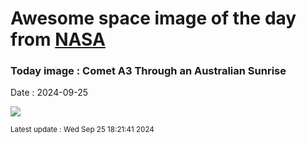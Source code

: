 
# Awesome space image of the day from [NASA](https://api.nasa.gov/)

### Today image : Comet A3 Through an Australian Sunrise
Date : 2024-09-25

![](https://apod.nasa.gov/apod/image/2409/Comet23A3_LucyHu_960.jpg)

<small>Latest update : Wed Sep 25 18:21:41 2024</small>
        